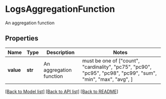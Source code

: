 # LogsAggregationFunction

An aggregation function
## Properties
Name | Type | Description | Notes
------------ | ------------- | ------------- | -------------
**value** | **str** | An aggregation function |  must be one of ["count", "cardinality", "pc75", "pc90", "pc95", "pc98", "pc99", "sum", "min", "max", "avg", ]

[[Back to Model list]](README.md#documentation-for-models) [[Back to API list]](README.md#documentation-for-api-endpoints) [[Back to README]](README.md)


